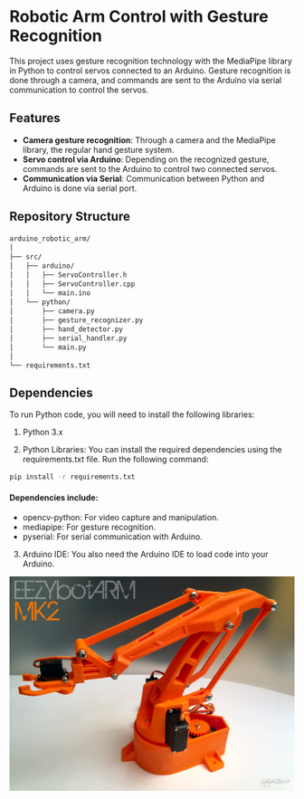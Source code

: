 # Robotic Arm Control with Gesture Recognition

This project uses gesture recognition technology with the MediaPipe library in Python to control servos connected to an Arduino. Gesture recognition is done through a camera, and commands are sent to the Arduino via serial communication to control the servos.

## Features

- **Camera gesture recognition**: Through a camera and the MediaPipe library, the regular hand gesture system.
- **Servo control via Arduino**: Depending on the recognized gesture, commands are sent to the Arduino to control two connected servos.
- **Communication via Serial**: Communication between Python and Arduino is done via serial port.

## Repository Structure

```plaintext
arduino_robotic_arm/
│
├── src/                       
│   ├── arduino/               
│   │   ├── ServoController.h   
│   │   ├── ServoController.cpp
│   │   └── main.ino          
│   └── python/                
│       ├── camera.py 
│       ├── gesture_recognizer.py 
│       ├── hand_detector.py 
│       ├── serial_handler.py 
│       └── main.py                             
│
└── requirements.txt            
```
## Dependencies

To run Python code, you will need to install the following libraries:
1. Python 3.x

2. Python Libraries: You can install the required dependencies using the requirements.txt file. Run the following command:
```bash 
pip install -r requirements.txt
```
#### Dependencies include:
- opencv-python: For video capture and manipulation.
- mediapipe: For gesture recognition.
- pyserial: For serial communication with Arduino.
3. Arduino IDE: You also need the Arduino IDE to load code into your Arduino.

![Example](Images/preview.png)
